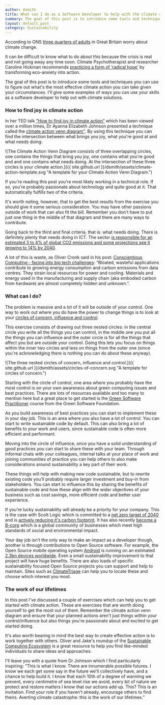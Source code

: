 ```yaml
---
author: dsmith
title: What can I do as a Software Developer to help with the climate crisis?
summary: The goal of this post is to introduce some tools and techniques you can use to figure out what's the most effective climate action you can take given your circumstances. I'll give some examples of ways you can use your skills as a software developer to help out with climate solutions.
layout: default_post
category: Sustainability
---
```


According to ONS [three quarters of adults](https://www.ons.gov.uk/peoplepopulationandcommunity/wellbeing/articles/threequartersofadultsingreatbritainworryaboutclimatechange/2021-11-05) in Great Britain worry about climate change.

It can be difficult to know what to do about this because the crisis is real and not going away any time soon. Climate Psychotherapist and researcher Caroline Hickman recommends [practicing a form of ‘radical hope’](https://www.greenpeace.org.uk/news/eco-anxiety-how-to-find-radical-hope-in-a-climate-crisis/) by transforming eco-anxiety into action.

The goal of this post is to introduce some tools and techniques you can use to figure out what's the most effective climate action you can take given your circumstances. I'll give some examples of ways you can use your skills as a software developer to help out with climate solutions.

### How to find joy in climate action

In her TED talk ["How to find joy in climate action”](https://www.ted.com/talks/ayana_elizabeth_johnson_how_to_find_joy_in_climate_action) which has been viewed over a million times, Dr Ayanna Elizabeth Johnson presented a technique called the [climate action venn diagram"](https://www.ayanaelizabeth.com/climatevenn). By using this technique you can find the intersection between what brings you joy, what you're good at and what needs doing.

![The Climate Action Venn Diagram consists of three overlapping circles, one contains the things that bring you joy, one contains what you're good and and one contains what needs doing. At the intersection of these three circles is your climate action.]({{ site.github.url }}/dsmith/assets/climate-action-template.svg "A template for your Climate Action Venn Diagram.")

If you're reading this post you're most likely working in a technical role. If so, you're probably passionate about technology and quite good at it. That automatically fulfills two of the criteria.

It's worth noting, however, that to get the best results from the exercise you should give it some serious consideration. You may have other passions outside of work that can also fit the bill. Remember you don't have to put just one thing in the middle of that diagram and there are many ways to contribute.

Going back to the third and final criteria, that is: what needs doing. There is definitely plenty that needs doing in ICT. The sector [is responsible for an estimated 3 to 4% of global CO2 emissions and some projections see it growing to 14% by 2040](https://www.bcg.com/press/24june2021-telco-sector-game-changer-sustainability-shrinking-carbon-footprints).

A lot of this is waste, as Oliver Cronk said in his post: [Conscientious Computing - facing into big tech challenges](https://blog.scottlogic.com/2023/10/26/conscientious-computing-facing-into-big-tech-challenges.html): “Bloated, wasteful applications contribute to growing energy consumption and carbon emissions from data centres. They strain local resources for power and cooling. Materials and energy used in the manufacturing and supply chain (aka embodied carbon from hardware) are almost completely hidden and unknown.”.

### What can I do?

The problem is massive and a lot of it will be outside of your control. One way to work out where you do have the power to change things is to look at your [circles of concern, influence and control](https://positivepsychology.com/circles-of-influence/#understanding-the-theory-a-model-and-diagram).

This exercise consists of drawing out three nested circles: in the central circle you write all the things you can control, in the middle one you put all the things you can influence and the outer circle is for all the things that affect you but are outside your control. Doing this lets you focus on things within the inner two circles and less on things from the outer one (since you're acknowledging there is nothing you can do about these anyway).

![The three nested circles of concern, influence and control.]({{ site.github.url }}/dsmith/assets/circles-of-concern.svg "A template for circles of concern.")

Starting with the circle of control, one area where you probably have the most control is on your own awareness about green computing issues and best practices. There are lots of resources available and too many to mention here but a great place to get started is the [Green Software Practitioner](https://learn.greensoftware.foundation/) course from the Green Software Foundation.

As you build awareness of best practices you can start to implement these in your day job. This is an area where you also have a lot of control. You can start to write sustainable code by default. This can also bring a lot of benefits to your work and users, since sustainable code is often more efficient and performant.

Moving into the circle of influence, once you have a solid understanding of good practices you can start to share these with your team. Through informal chats with your colleagues, internal talks at your place of work and joining communities of practice you can help others to also make considerations around sustainability a key part of their work.

These things will help with making new code sustainable, but to rewrite existing code you’ll probably require larger investment and buy-in from stakeholders. You can start to influence this by sharing the benefits of sustainable code and how these align with the wider objectives of your business such as cost savings, more efficient code and better user experience.

If you’re lucky sustainability will already be a priority for your company. This is the case with Scott Logic which is committed to a [net zero target of 2040](https://www.scottlogic.com/news/scott-logic-aims-achieve-net-zero-2040) and is [actively reducing it's carbon footprint](https://www.scottlogic.com/news/scott-logics-carbon-footprint-is-reducing). It has also recently [become a B-corp](https://www.scottlogic.com/news/scott-logic-becomes-certified-b-corp) which is a global community of businesses which meet high standards of social and environmental impact.

Your day job isn’t the only way to make an impact as a developer though, another is through contributions to Open Source software. For example, the Open Source mobile operating system [Android](https://source.android.com/docs/setup/contribute) is running on an estimated [2.3bn devices worldwide](https://www.statista.com/topics/876/android/#topicOverview). Even a small sustainability improvement to that project will have huge benefits. There are also loads of specific sustainability focused Open Source projects you can support and help to maintain. Sites such as [ClimateTriage](https://climatetriage.com/) can help you to locate these and choose which interest you most.

### The work of our lifetimes

In this post I've discussed a couple of exercises which can help you to get started with climate action. These are exercises that are worth doing yourself to get the most out of them. Remember the climate action venn diagram and ensure that your planned actions aren't just things within your control/influence but also things you're passionate about and excited to get started doing.

It's also worth bearing in mind the best way to create effective action is to work together with others. Oliver and Jake's roundup of the [Sustainable Computing Ecosystem](https://blog.scottlogic.com/2023/11/09/the-sustainable-computing-ecosystem.html) is a great resource to help you find like-minded individuals to share ideas and approaches.

I'll leave you with a quote from Dr Johnson which I find particularly inspiring: “This is what I know. There are innumerable possible futures. I know we each get some say in the future we'll collectively have, and a chance to help build it. I know that each 10th of a degree of warming we prevent, every centimetre of sea level rise we avoid, every bit of nature we protect and restore matters I know that our actions add up. This? This is an invitation. Find your role if you haven't already, encourage others to find theirs. Averting climate catastrophe: this is the work of our lifetimes.”
